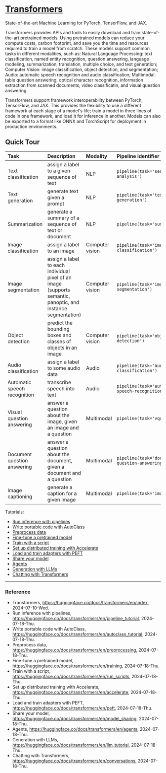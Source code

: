 # [Transformers](https://huggingface.co/docs/transformers/en/index)

State-of-the-art Machine Learning for PyTorch, TensorFlow, and JAX.

Transformers provides APIs and tools to easily download and train state-of-the-art pretrained models. Using pretrained models can reduce your compute costs, carbon footprint, and save you the time and resources required to train a model from scratch. These models support common tasks in different modalities, such as: Natural Language Processing: text classification, named entity recognition, question answering, language modeling, summarization, translation, multiple choice, and text generation; Computer Vision: image classification, object detection, and segmentation; Audio: automatic speech recognition and audio classification; Multimodal: table question answering, optical character recognition, information extraction from scanned documents, video classificatin, and visual question answering.

Transformers support framework interoperability between PyTorch, TensorFlow, and JAX. This provides the flexibility to use a different framework at each stage of a model's life; train a model in three lines of code in one framework, and load it for inference in another. Models can also be exported to a format like ONNX and TorchScript for deployment in production environments.

## Quick Tour

| Task | Description | Modality | Pipeline identifier |
|:-|:-|:-|:-|
| Text classification | assign a label to a given sequence of text | NLP | `pipeline(task='sentiment-analysis')` |
| Text generation | generate text given a prompt | NLP | `pipeline(task='text-generation')` |
| Summarization | generate a summary of a sequence of text or document | NLP | `pipeline(task='summarization')` |
| Image classification | assign a label to an image | Computer vision | `pipeline(task='image-classification')` |
| Image segmentation | assign a label to each individual pixel of an image (supports semantic, panoptic, and instance segmentation) | Computer vision | `pipeline(task='image-segmentation')` |
| Object detection | predict the bounding boxes and classes of objects in an image | Computer vision | `pipeline(task='object-detection')` |
| Audio classification | assign a label to some audio data | Audio | `pipeline(task='audio-classification')` |
| Automatic speech recognition | transcribe speech into text | Audio | `pipeline(task='automatic-speech-recognition')` |
| Visual question answering | answer a question about the image, given an image and a question | Multimodal | `pipeline(task='vqa')` |
| Document question answering | answer a question about the document, given a document and a question | Multimodal | `pipeline(task='document-question-answering')`
| Image captioning | generate a caption for a given image | Multimodal | `pipeline(task='image-to-text')` |

Tutorials:
* [Run inference with pipelines](https://huggingface.co/docs/transformers/en/pipeline_tutorial)
* [Write portable code with AutoClass](https://huggingface.co/docs/transformers/en/autoclass_tutorial)
* [Preprocess data](https://huggingface.co/docs/transformers/en/preprocessing)
* [Fine-tune a pretrained model](https://huggingface.co/docs/transformers/en/training)
* [Train with a script](https://huggingface.co/docs/transformers/en/run_scripts)
* [Set up distributed training with Accelerate](https://huggingface.co/docs/transformers/en/accelerate)
* [Load and train adapters with PEFT](https://huggingface.co/docs/transformers/en/peft)
* [Share your model](https://huggingface.co/docs/transformers/en/model_sharing)
* [Agents](https://huggingface.co/docs/transformers/en/agents)
* [Generation with LLMs](https://huggingface.co/docs/transformers/en/llm_tutorial)
* [Chatting with Transformers](https://huggingface.co/docs/transformers/en/conversations)

---

### Reference
- Transformers, https://huggingface.co/docs/transformers/en/index, 2024-07-10-Wed.
- Run inference with pipelines, https://huggingface.co/docs/transformers/en/pipeline_tutorial, 2024-07-18-Thu.
- Write portable code with AutoClass, https://huggingface.co/docs/transformers/en/autoclass_tutorial, 2024-07-18-Thu.
- Preprocess data, https://huggingface.co/docs/transformers/en/preprocessing, 2024-07-18-Thu.
- Fine-tune a pretrained model, https://huggingface.co/docs/transformers/en/training, 2024-07-18-Thu.
- Train with a script, https://huggingface.co/docs/transformers/en/run_scripts, 2024-07-18-Thu.
- Set up distributed training with Accelerate, https://huggingface.co/docs/transformers/en/accelerate, 2024-07-18-Thu.
- Load and train adapters with PEFT, https://huggingface.co/docs/transformers/en/peft, 2024-07-18-Thu.
- Share your model, https://huggingface.co/docs/transformers/en/model_sharing, 2024-07-18-Thu.
- Agents, https://huggingface.co/docs/transformers/en/agents, 2024-07-18-Thu.
- Generation with LLMs, https://huggingface.co/docs/transformers/en/llm_tutorial, 2024-07-18-Thu.
- Chatting with Transformers, https://huggingface.co/docs/transformers/en/conversations, 2024-07-18-Thu.
